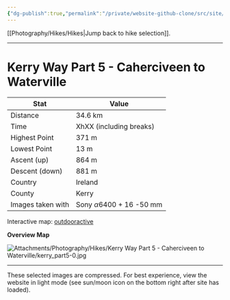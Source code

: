 ```yaml
---
{"dg-publish":true,"permalink":"/private/website-github-clone/src/site/notes/photography/hikes/kerry-way-part-5-caherciveen-to-waterville/","updated":"2025-07-03T20:20:02.079+02:00"}
---
```



[[Photography/Hikes/Hikes\|Jump back to hike selection]].

---
# Kerry Way Part 5 - Caherciveen to Waterville
 
| Stat              | Value                                |
| ----------------- | ------------------------------------ |
| Distance          | 34.6 km                              |
| Time              | XhXX (including breaks)              |
| Highest Point     | 371 m                                |
| Lowest Point      | 13 m                                 |
| Ascent (up)       | 864 m                                |
| Descent (down)    | 881 m                                |
| Country           | Ireland                              |
| County            | Kerry                                |
| Images taken with | Sony $\alpha\text{6400}$ + 16 -50 mm |

Interactive map: [outdooractive](https://www.outdooractive.com/en/route/hiking-trail/southwest-ireland/kerry-way-part-5-caherciveen-waterville/318375010/?share=%7E3ixe3vxk%244osshyhg)

**Overview Map**

![Attachments/Photography/Hikes/Kerry Way Part 5 - Caherciveen to Waterville/kerry_part5-0.jpg](/img/user/Attachments/Photography/Hikes/Kerry%20Way%20Part%205%20-%20Caherciveen%20to%20Waterville/kerry_part5-0.jpg)

---
These selected images are compressed. For best experience, view the website in light mode (see sun/moon icon on the bottom right after site has loaded).